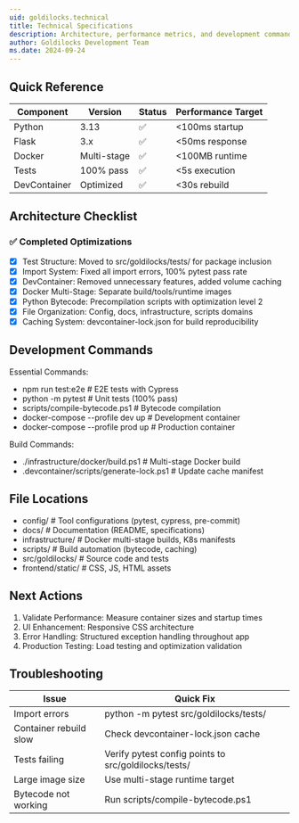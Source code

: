 ```yaml
---
uid: goldilocks.technical
title: Technical Specifications
description: Architecture, performance metrics, and development commands for Goldilocks
author: Goldilocks Development Team
ms.date: 2024-09-24
---
```


## Quick Reference

| Component    | Version     | Status | Performance Target |
| ------------ | ----------- | ------ | ------------------ |
| Python       | 3.13        | ✅     | <100ms startup     |
| Flask        | 3.x         | ✅     | <50ms response     |
| Docker       | Multi-stage | ✅     | <100MB runtime     |
| Tests        | 100% pass   | ✅     | <5s execution      |
| DevContainer | Optimized   | ✅     | <30s rebuild       |

## Architecture Checklist

### ✅ Completed Optimizations

- [x] Test Structure: Moved to src/goldilocks/tests/ for package inclusion
- [x] Import System: Fixed all import errors, 100% pytest pass rate
- [x] DevContainer: Removed unnecessary features, added volume caching
- [x] Docker Multi-Stage: Separate build/tools/runtime images
- [x] Python Bytecode: Precompilation scripts with optimization level 2
- [x] File Organization: Config, docs, infrastructure, scripts domains
- [x] Caching System: devcontainer-lock.json for build reproducibility

## Development Commands

Essential Commands:

- npm run test:e2e # E2E tests with Cypress
- python -m pytest # Unit tests (100% pass)
- scripts/compile-bytecode.ps1 # Bytecode compilation
- docker-compose --profile dev up # Development container
- docker-compose --profile prod up # Production container

Build Commands:

- ./infrastructure/docker/build.ps1 # Multi-stage Docker build
- .devcontainer/scripts/generate-lock.ps1 # Update cache manifest

## File Locations

- config/ # Tool configurations (pytest, cypress, pre-commit)
- docs/ # Documentation (README, specifications)
- infrastructure/ # Docker multi-stage builds, K8s manifests
- scripts/ # Build automation (bytecode, caching)
- src/goldilocks/ # Source code and tests
- frontend/static/ # CSS, JS, HTML assets

## Next Actions

1. Validate Performance: Measure container sizes and startup times
2. UI Enhancement: Responsive CSS architecture
3. Error Handling: Structured exception handling throughout app
4. Production Testing: Load testing and optimization validation

## Troubleshooting

| Issue                  | Quick Fix                                            |
| ---------------------- | ---------------------------------------------------- |
| Import errors          | python -m pytest src/goldilocks/tests/               |
| Container rebuild slow | Check devcontainer-lock.json cache                   |
| Tests failing          | Verify pytest config points to src/goldilocks/tests/ |
| Large image size       | Use multi-stage runtime target                       |
| Bytecode not working   | Run scripts/compile-bytecode.ps1                     |
